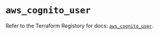 # `aws_cognito_user`

Refer to the Terraform Registory for docs: [`aws_cognito_user`](https://registry.terraform.io/providers/hashicorp/aws/5.27.0/docs/resources/cognito_user).
